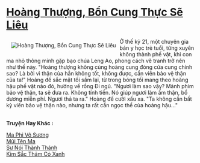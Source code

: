 <a href="https://truyenwiki.net/hoang-thuong-bon-cung-thuc-se-lieu.36205/" title="Hoàng Thượng, Bổn Cung Thực Sẽ Liêu"><h1>Hoàng Thượng, Bổn Cung Thực Sẽ Liêu</h1></a><div style="display:table"><img align="right" style="float: left; padding: 10px;" src="https://truyenwiki.net/a/img/str/src/36205.jpg" alt="Hoàng Thượng, Bổn Cung Thực Sẽ Liêu">Ở thế kỷ 21, một chuyên gia bán y học trẻ tuổi, từng xuyên không thành phế vật, khi con ma nhỏ thông minh gặp bạo chúa Leng Ao, phong cách vẽ tranh trở nên như thế này. "Hoàng thượng không cùng hoàng cung đóng cửa cung chính sao? Là bởi vì thận của hắn không tốt, không được, cần viên bảo vệ thận của ta!" Hoàng đế sắc mặt tối sầm lại, từ trong bóng tối mang theo hoàng hậu phế vật nào đó, hướng về rồng Đi ngủ. "Ngươi làm sao vậy? Mảnh phim bảo vệ thận, ta sẽ đưa ra. Không tính tiền. Nó giúp ngươi làm ấm thận, bổ dương miễn phí. Ngươi thả ta ra." Hoàng đế cười xấu xa. "Ta không cần bất kỳ viên bảo vệ thận nào, nhưng ta rất cần ngọc thể của hoàng hậu..."</div><p><br><b>Truyện Hay Khác :</b></p><a href="https://truyenwiki.net/ma-phi-vo-suong.35642/" alt="Ma Phi Vô Sương">Ma Phi Vô Sương</a><br/><a href="https://github.com/nownovels/topcv/tree/master/truyenhay/35500" alt="Mũi Tên Ma">Mũi Tên Ma</a><br/><a href="https://sangtacviet.wordpress.com/2020/10/22/su-noi-thanh-thanh/" alt="Sư Nói Thành Thánh">Sư Nói Thành Thánh</a><br/><a href="https://github.com/nownovels/topcv/tree/master/truyenhay/35617" alt="Kim Sắc Thảm Cỏ Xanh">Kim Sắc Thảm Cỏ Xanh</a><br/>